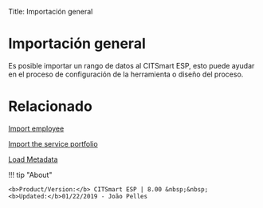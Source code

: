 Title: Importación general
# Importación general

Es posible importar un rango de datos al CITSmart ESP, esto puede ayudar en el proceso de configuración de la herramienta o diseño del proceso.



# Relacionado

[Import employee][1]

[Import the service portfolio][2]

[Load Metadata][3]

[1]:/es-es/citsmart-esp-8/platform-administration/data-and-import/employee-import.html
[2]:/es-es/citsmart-esp-8/platform-administration/data-and-import/portfolio-import-service-portfolio.html
[3]:/es-es/citsmart-esp-8/platform-administration/data-and-import/metadata-load.html

!!! tip "About"

    <b>Product/Version:</b> CITSmart ESP | 8.00 &nbsp;&nbsp;
    <b>Updated:</b>01/22/2019 - João Pelles  
	
